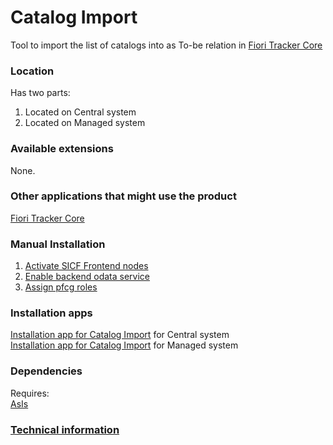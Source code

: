 # Catalog Import

Tool to import the list of catalogs into as To-be relation in [Fiori Tracker Core](/ft-core.md)

### Location
Has two parts:
1. Located on Central system
2. Located on Managed system

### Available extensions
None.

### Other applications that might use the product
[Fiori Tracker Core](/ft-core.md)

### Manual Installation 

1. [Activate SICF Frontend nodes](/inst/step-1.md)
2. [Enable backend odata service](/inst/step-2.md)
3. [Assign pfcg roles](/inst/step-3.md)


### Installation apps
[Installation app for Catalog Import](in-ci-cen.md) for Central system<br>
[Installation app for Catalog Import](in-ci-man.md) for Managed system

### Dependencies
Requires:  
[AsIs](asis.md)

### [Technical information](/ci-tech.md)


